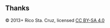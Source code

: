 

## Thanks

© 2013+ Rico Sta. Cruz, licensed [CC BY-SA 4.0](http://creativecommons.org/licenses/by-sa/4.0/)
